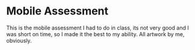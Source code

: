 # Mobile Assessment

This is the mobile assessment I had to do in class, its not very good and I was short on time, so I made it the best to my ability. All artwork by me, obviously.
